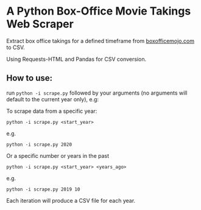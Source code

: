 # A Python Box-Office Movie Takings Web Scraper

Extract box office takings for a defined timeframe from [boxofficemojo.com](https://www.boxofficemojo.com/year/world/) to CSV.

Using Requests-HTML and Pandas for CSV conversion.

## How to use:
run `python -i scrape.py` followed by your arguments (no arguments will default to the current year only), e.g:

To scrape data from a specific year:

```shell
python -i scrape.py <start_year>
```

e.g.

```shell
python -i scrape.py 2020
```

Or a specific number or years in the past

```shell
python -i scrape.py <start_year> <years_ago>
```

e.g.

```shell
python -i scrape.py 2019 10
```

Each iteration will produce a CSV file for each year.

